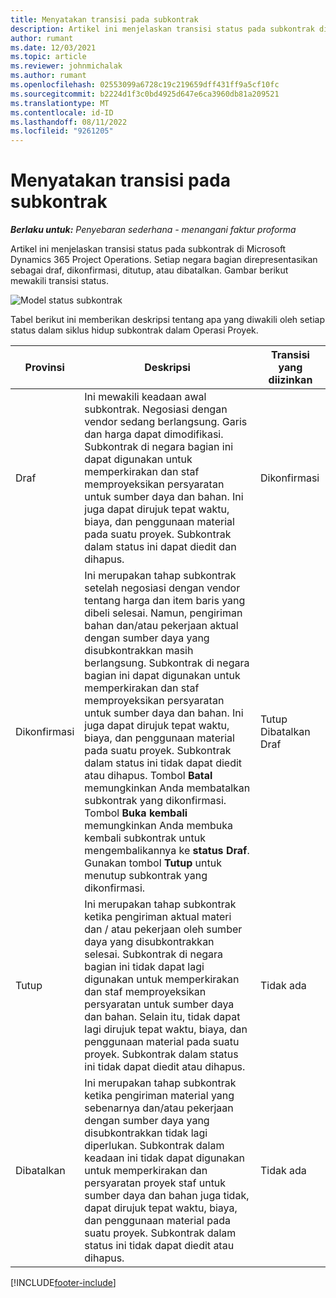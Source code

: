 ```yaml
---
title: Menyatakan transisi pada subkontrak
description: Artikel ini menjelaskan transisi status pada subkontrak di Microsoft Dynamics 365 Project Operations saat subkontrak dibuat, dijalankan, dan ditutup.
author: rumant
ms.date: 12/03/2021
ms.topic: article
ms.reviewer: johnmichalak
ms.author: rumant
ms.openlocfilehash: 02553099a6728c19c219659dff431ff9a5cf10fc
ms.sourcegitcommit: b2224d1f3c0bd4925d647e6ca3960db81a209521
ms.translationtype: MT
ms.contentlocale: id-ID
ms.lasthandoff: 08/11/2022
ms.locfileid: "9261205"
---
```

# <a name="state-transitions-on-a-subcontract"></a>Menyatakan transisi pada subkontrak 

_**Berlaku untuk:** Penyebaran sederhana - menangani faktur proforma_

Artikel ini menjelaskan transisi status pada subkontrak di Microsoft Dynamics 365 Project Operations. Setiap negara bagian direpresentasikan sebagai draf, dikonfirmasi, ditutup, atau dibatalkan. Gambar berikut mewakili transisi status.

![Model status subkontrak](../media/SubconStates.png)  

Tabel berikut ini memberikan deskripsi tentang apa yang diwakili oleh setiap status dalam siklus hidup subkontrak dalam Operasi Proyek.

| Provinsi | Deskripsi | Transisi yang diizinkan |
| --- | --- | --- |
| Draf | Ini mewakili keadaan awal subkontrak. Negosiasi dengan vendor sedang berlangsung. Garis dan harga dapat dimodifikasi. Subkontrak di negara bagian ini dapat digunakan untuk memperkirakan dan staf memproyeksikan persyaratan untuk sumber daya dan bahan. Ini juga dapat dirujuk tepat waktu, biaya, dan penggunaan material pada suatu proyek. Subkontrak dalam status ini dapat diedit dan dihapus. | Dikonfirmasi |
| Dikonfirmasi | Ini merupakan tahap subkontrak setelah negosiasi dengan vendor tentang harga dan item baris yang dibeli selesai. Namun, pengiriman bahan dan/atau pekerjaan aktual dengan sumber daya yang disubkontrakkan masih berlangsung. Subkontrak di negara bagian ini dapat digunakan untuk memperkirakan dan staf memproyeksikan persyaratan untuk sumber daya dan bahan. Ini juga dapat dirujuk tepat waktu, biaya, dan penggunaan material pada suatu proyek. Subkontrak dalam status ini tidak dapat diedit atau dihapus. Tombol **Batal** memungkinkan Anda membatalkan subkontrak yang dikonfirmasi. Tombol **Buka kembali** memungkinkan Anda membuka kembali subkontrak untuk mengembalikannya ke **status Draf**. Gunakan tombol **Tutup** untuk menutup subkontrak yang dikonfirmasi. | Tutup <br> Dibatalkan <br> Draf |
| Tutup | Ini merupakan tahap subkontrak ketika pengiriman aktual materi dan / atau pekerjaan oleh sumber daya yang disubkontrakkan selesai. Subkontrak di negara bagian ini tidak dapat lagi digunakan untuk memperkirakan dan staf memproyeksikan persyaratan untuk sumber daya dan bahan. Selain itu, tidak dapat lagi dirujuk tepat waktu, biaya, dan penggunaan material pada suatu proyek. Subkontrak dalam status ini tidak dapat diedit atau dihapus. | Tidak ada |
| Dibatalkan | Ini merupakan tahap subkontrak ketika pengiriman material yang sebenarnya dan/atau pekerjaan dengan sumber daya yang disubkontrakkan tidak lagi diperlukan. Subkontrak dalam keadaan ini tidak dapat digunakan untuk memperkirakan dan persyaratan proyek staf untuk sumber daya dan bahan juga tidak, dapat dirujuk tepat waktu, biaya, dan penggunaan material pada suatu proyek. Subkontrak dalam status ini tidak dapat diedit atau dihapus. | Tidak ada |


[!INCLUDE[footer-include](../../includes/footer-banner.md)]
